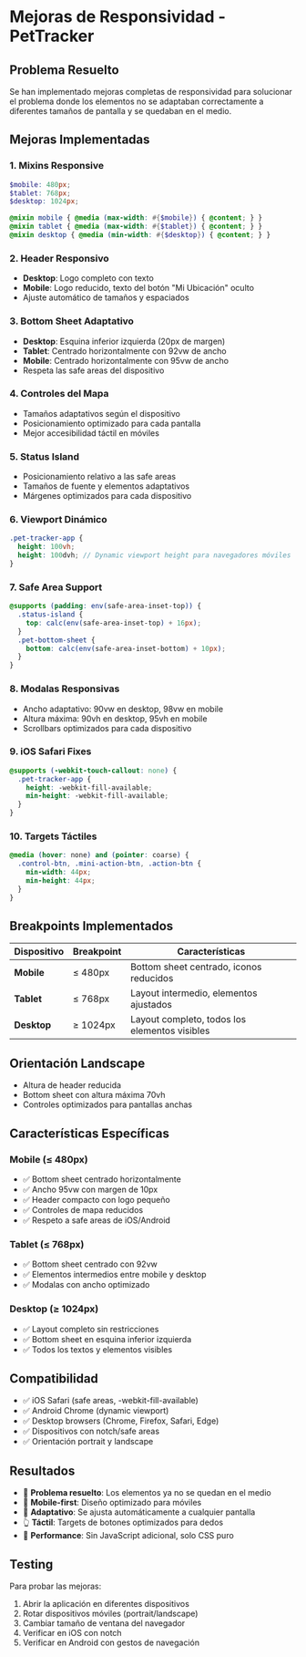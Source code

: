 # Mejoras de Responsividad - PetTracker

## Problema Resuelto
Se han implementado mejoras completas de responsividad para solucionar el problema donde los elementos no se adaptaban correctamente a diferentes tamaños de pantalla y se quedaban en el medio.

## Mejoras Implementadas

### 1. **Mixins Responsive**
```scss
$mobile: 480px;
$tablet: 768px;
$desktop: 1024px;

@mixin mobile { @media (max-width: #{$mobile}) { @content; } }
@mixin tablet { @media (max-width: #{$tablet}) { @content; } }
@mixin desktop { @media (min-width: #{$desktop}) { @content; } }
```

### 2. **Header Responsivo**
- **Desktop**: Logo completo con texto
- **Mobile**: Logo reducido, texto del botón "Mi Ubicación" oculto
- Ajuste automático de tamaños y espaciados

### 3. **Bottom Sheet Adaptativo**
- **Desktop**: Esquina inferior izquierda (20px de margen)
- **Tablet**: Centrado horizontalmente con 92vw de ancho
- **Mobile**: Centrado horizontalmente con 95vw de ancho
- Respeta las safe areas del dispositivo

### 4. **Controles del Mapa**
- Tamaños adaptativos según el dispositivo
- Posicionamiento optimizado para cada pantalla
- Mejor accesibilidad táctil en móviles

### 5. **Status Island**
- Posicionamiento relativo a las safe areas
- Tamaños de fuente y elementos adaptativos
- Márgenes optimizados para cada dispositivo

### 6. **Viewport Dinámico**
```scss
.pet-tracker-app {
  height: 100vh;
  height: 100dvh; // Dynamic viewport height para navegadores móviles
}
```

### 7. **Safe Area Support**
```scss
@supports (padding: env(safe-area-inset-top)) {
  .status-island {
    top: calc(env(safe-area-inset-top) + 16px);
  }
  .pet-bottom-sheet {
    bottom: calc(env(safe-area-inset-bottom) + 10px);
  }
}
```

### 8. **Modalas Responsivas**
- Ancho adaptativo: 90vw en desktop, 98vw en mobile
- Altura máxima: 90vh en desktop, 95vh en mobile
- Scrollbars optimizados para cada dispositivo

### 9. **iOS Safari Fixes**
```scss
@supports (-webkit-touch-callout: none) {
  .pet-tracker-app {
    height: -webkit-fill-available;
    min-height: -webkit-fill-available;
  }
}
```

### 10. **Targets Táctiles**
```scss
@media (hover: none) and (pointer: coarse) {
  .control-btn, .mini-action-btn, .action-btn {
    min-width: 44px;
    min-height: 44px;
  }
}
```

## Breakpoints Implementados

| Dispositivo | Breakpoint | Características |
|-------------|------------|-----------------|
| **Mobile** | ≤ 480px | Bottom sheet centrado, iconos reducidos |
| **Tablet** | ≤ 768px | Layout intermedio, elementos ajustados |
| **Desktop** | ≥ 1024px | Layout completo, todos los elementos visibles |

## Orientación Landscape
- Altura de header reducida
- Bottom sheet con altura máxima 70vh
- Controles optimizados para pantallas anchas

## Características Específicas

### Mobile (≤ 480px)
- ✅ Bottom sheet centrado horizontalmente
- ✅ Ancho 95vw con margen de 10px
- ✅ Header compacto con logo pequeño
- ✅ Controles de mapa reducidos
- ✅ Respeto a safe areas de iOS/Android

### Tablet (≤ 768px)
- ✅ Bottom sheet centrado con 92vw
- ✅ Elementos intermedios entre mobile y desktop
- ✅ Modalas con ancho optimizado

### Desktop (≥ 1024px)
- ✅ Layout completo sin restricciones
- ✅ Bottom sheet en esquina inferior izquierda
- ✅ Todos los textos y elementos visibles

## Compatibilidad
- ✅ iOS Safari (safe areas, -webkit-fill-available)
- ✅ Android Chrome (dynamic viewport)
- ✅ Desktop browsers (Chrome, Firefox, Safari, Edge)
- ✅ Dispositivos con notch/safe areas
- ✅ Orientación portrait y landscape

## Resultados
- 🎯 **Problema resuelto**: Los elementos ya no se quedan en el medio
- 📱 **Mobile-first**: Diseño optimizado para móviles
- 🔄 **Adaptativo**: Se ajusta automáticamente a cualquier pantalla
- 👆 **Táctil**: Targets de botones optimizados para dedos
- 🚀 **Performance**: Sin JavaScript adicional, solo CSS puro

## Testing
Para probar las mejoras:
1. Abrir la aplicación en diferentes dispositivos
2. Rotar dispositivos móviles (portrait/landscape)
3. Cambiar tamaño de ventana del navegador
4. Verificar en iOS con notch
5. Verificar en Android con gestos de navegación
